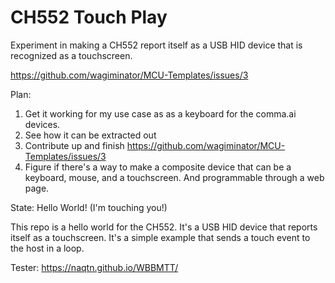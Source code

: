 # CH552 Touch Play

Experiment in making a CH552 report itself as a USB HID device that is recognized as a touchscreen.

https://github.com/wagiminator/MCU-Templates/issues/3

Plan:

1. Get it working for my use case as as a keyboard for the comma.ai devices.
2. See how it can be extracted out
3. Contribute up and finish https://github.com/wagiminator/MCU-Templates/issues/3
4. Figure if there's a way to make a composite device that can be a keyboard, mouse, and a touchscreen. And programmable through a web page.

State: Hello World! (I'm touching you!)

This repo is a hello world for the CH552. It's a USB HID device that reports itself as a touchscreen. It's a simple example that sends a touch event to the host in a loop.

Tester: https://naqtn.github.io/WBBMTT/